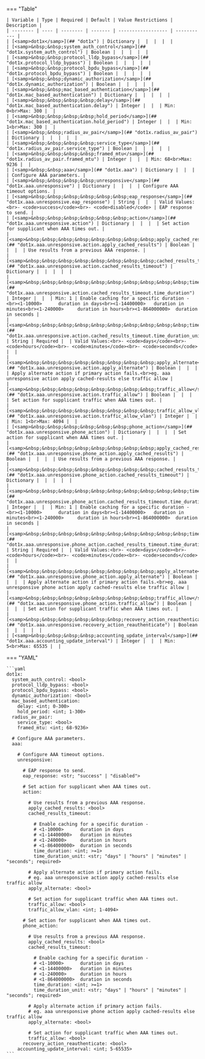 <!--
  ~ Copyright (c) 2024 Arista Networks, Inc.
  ~ Use of this source code is governed by the Apache License 2.0
  ~ that can be found in the LICENSE file.
  -->
=== "Table"

    | Variable | Type | Required | Default | Value Restrictions | Description |
    | -------- | ---- | -------- | ------- | ------------------ | ----------- |
    | [<samp>dot1x</samp>](## "dot1x") | Dictionary |  |  |  |  |
    | [<samp>&nbsp;&nbsp;system_auth_control</samp>](## "dot1x.system_auth_control") | Boolean |  |  |  |  |
    | [<samp>&nbsp;&nbsp;protocol_lldp_bypass</samp>](## "dot1x.protocol_lldp_bypass") | Boolean |  |  |  |  |
    | [<samp>&nbsp;&nbsp;protocol_bpdu_bypass</samp>](## "dot1x.protocol_bpdu_bypass") | Boolean |  |  |  |  |
    | [<samp>&nbsp;&nbsp;dynamic_authorization</samp>](## "dot1x.dynamic_authorization") | Boolean |  |  |  |  |
    | [<samp>&nbsp;&nbsp;mac_based_authentication</samp>](## "dot1x.mac_based_authentication") | Dictionary |  |  |  |  |
    | [<samp>&nbsp;&nbsp;&nbsp;&nbsp;delay</samp>](## "dot1x.mac_based_authentication.delay") | Integer |  |  | Min: 0<br>Max: 300 |  |
    | [<samp>&nbsp;&nbsp;&nbsp;&nbsp;hold_period</samp>](## "dot1x.mac_based_authentication.hold_period") | Integer |  |  | Min: 1<br>Max: 300 |  |
    | [<samp>&nbsp;&nbsp;radius_av_pair</samp>](## "dot1x.radius_av_pair") | Dictionary |  |  |  |  |
    | [<samp>&nbsp;&nbsp;&nbsp;&nbsp;service_type</samp>](## "dot1x.radius_av_pair.service_type") | Boolean |  |  |  |  |
    | [<samp>&nbsp;&nbsp;&nbsp;&nbsp;framed_mtu</samp>](## "dot1x.radius_av_pair.framed_mtu") | Integer |  |  | Min: 68<br>Max: 9236 |  |
    | [<samp>&nbsp;&nbsp;aaa</samp>](## "dot1x.aaa") | Dictionary |  |  |  | Configure AAA parameters. |
    | [<samp>&nbsp;&nbsp;&nbsp;&nbsp;unresponsive</samp>](## "dot1x.aaa.unresponsive") | Dictionary |  |  |  | Configure AAA timeout options. |
    | [<samp>&nbsp;&nbsp;&nbsp;&nbsp;&nbsp;&nbsp;eap_response</samp>](## "dot1x.aaa.unresponsive.eap_response") | String |  |  | Valid Values:<br>- <code>success</code><br>- <code>disabled</code> | EAP response to send. |
    | [<samp>&nbsp;&nbsp;&nbsp;&nbsp;&nbsp;&nbsp;action</samp>](## "dot1x.aaa.unresponsive.action") | Dictionary |  |  |  | Set action for supplicant when AAA times out. |
    | [<samp>&nbsp;&nbsp;&nbsp;&nbsp;&nbsp;&nbsp;&nbsp;&nbsp;apply_cached_results</samp>](## "dot1x.aaa.unresponsive.action.apply_cached_results") | Boolean |  |  |  | Use results from a previous AAA response. |
    | [<samp>&nbsp;&nbsp;&nbsp;&nbsp;&nbsp;&nbsp;&nbsp;&nbsp;cached_results_timeout</samp>](## "dot1x.aaa.unresponsive.action.cached_results_timeout") | Dictionary |  |  |  |  |
    | [<samp>&nbsp;&nbsp;&nbsp;&nbsp;&nbsp;&nbsp;&nbsp;&nbsp;&nbsp;&nbsp;time_duration</samp>](## "dot1x.aaa.unresponsive.action.cached_results_timeout.time_duration") | Integer |  |  | Min: 1 | Enable caching for a specific duration -<br><1-10000>      duration in days<br><1-14400000>   duration in minutes<br><1-240000>     duration in hours<br><1-864000000>  duration in seconds |
    | [<samp>&nbsp;&nbsp;&nbsp;&nbsp;&nbsp;&nbsp;&nbsp;&nbsp;&nbsp;&nbsp;time_duration_unit</samp>](## "dot1x.aaa.unresponsive.action.cached_results_timeout.time_duration_unit") | String | Required |  | Valid Values:<br>- <code>days</code><br>- <code>hours</code><br>- <code>minutes</code><br>- <code>seconds</code> |  |
    | [<samp>&nbsp;&nbsp;&nbsp;&nbsp;&nbsp;&nbsp;&nbsp;&nbsp;apply_alternate</samp>](## "dot1x.aaa.unresponsive.action.apply_alternate") | Boolean |  |  |  | Apply alternate action if primary action fails.<br>eg. aaa unresponsive action apply cached-results else traffic allow |
    | [<samp>&nbsp;&nbsp;&nbsp;&nbsp;&nbsp;&nbsp;&nbsp;&nbsp;traffic_allow</samp>](## "dot1x.aaa.unresponsive.action.traffic_allow") | Boolean |  |  |  | Set action for supplicant traffic when AAA times out. |
    | [<samp>&nbsp;&nbsp;&nbsp;&nbsp;&nbsp;&nbsp;&nbsp;&nbsp;traffic_allow_vlan</samp>](## "dot1x.aaa.unresponsive.action.traffic_allow_vlan") | Integer |  |  | Min: 1<br>Max: 4094 |  |
    | [<samp>&nbsp;&nbsp;&nbsp;&nbsp;&nbsp;&nbsp;phone_action</samp>](## "dot1x.aaa.unresponsive.phone_action") | Dictionary |  |  |  | Set action for supplicant when AAA times out. |
    | [<samp>&nbsp;&nbsp;&nbsp;&nbsp;&nbsp;&nbsp;&nbsp;&nbsp;apply_cached_results</samp>](## "dot1x.aaa.unresponsive.phone_action.apply_cached_results") | Boolean |  |  |  | Use results from a previous AAA response. |
    | [<samp>&nbsp;&nbsp;&nbsp;&nbsp;&nbsp;&nbsp;&nbsp;&nbsp;cached_results_timeout</samp>](## "dot1x.aaa.unresponsive.phone_action.cached_results_timeout") | Dictionary |  |  |  |  |
    | [<samp>&nbsp;&nbsp;&nbsp;&nbsp;&nbsp;&nbsp;&nbsp;&nbsp;&nbsp;&nbsp;time_duration</samp>](## "dot1x.aaa.unresponsive.phone_action.cached_results_timeout.time_duration") | Integer |  |  | Min: 1 | Enable caching for a specific duration -<br><1-10000>      duration in days<br><1-14400000>   duration in minutes<br><1-240000>     duration in hours<br><1-864000000>  duration in seconds |
    | [<samp>&nbsp;&nbsp;&nbsp;&nbsp;&nbsp;&nbsp;&nbsp;&nbsp;&nbsp;&nbsp;time_duration_unit</samp>](## "dot1x.aaa.unresponsive.phone_action.cached_results_timeout.time_duration_unit") | String | Required |  | Valid Values:<br>- <code>days</code><br>- <code>hours</code><br>- <code>minutes</code><br>- <code>seconds</code> |  |
    | [<samp>&nbsp;&nbsp;&nbsp;&nbsp;&nbsp;&nbsp;&nbsp;&nbsp;apply_alternate</samp>](## "dot1x.aaa.unresponsive.phone_action.apply_alternate") | Boolean |  |  |  | Apply alternate action if primary action fails.<br>eg. aaa unresponsive phone action apply cached-results else traffic allow |
    | [<samp>&nbsp;&nbsp;&nbsp;&nbsp;&nbsp;&nbsp;&nbsp;&nbsp;traffic_allow</samp>](## "dot1x.aaa.unresponsive.phone_action.traffic_allow") | Boolean |  |  |  | Set action for supplicant traffic when AAA times out. |
    | [<samp>&nbsp;&nbsp;&nbsp;&nbsp;&nbsp;&nbsp;recovery_action_reauthenticate</samp>](## "dot1x.aaa.unresponsive.recovery_action_reauthenticate") | Boolean |  |  |  |  |
    | [<samp>&nbsp;&nbsp;&nbsp;&nbsp;accounting_update_interval</samp>](## "dot1x.aaa.accounting_update_interval") | Integer |  |  | Min: 5<br>Max: 65535 |  |

=== "YAML"

    ```yaml
    dot1x:
      system_auth_control: <bool>
      protocol_lldp_bypass: <bool>
      protocol_bpdu_bypass: <bool>
      dynamic_authorization: <bool>
      mac_based_authentication:
        delay: <int; 0-300>
        hold_period: <int; 1-300>
      radius_av_pair:
        service_type: <bool>
        framed_mtu: <int; 68-9236>

      # Configure AAA parameters.
      aaa:

        # Configure AAA timeout options.
        unresponsive:

          # EAP response to send.
          eap_response: <str; "success" | "disabled">

          # Set action for supplicant when AAA times out.
          action:

            # Use results from a previous AAA response.
            apply_cached_results: <bool>
            cached_results_timeout:

              # Enable caching for a specific duration -
              # <1-10000>      duration in days
              # <1-14400000>   duration in minutes
              # <1-240000>     duration in hours
              # <1-864000000>  duration in seconds
              time_duration: <int; >=1>
              time_duration_unit: <str; "days" | "hours" | "minutes" | "seconds"; required>

            # Apply alternate action if primary action fails.
            # eg. aaa unresponsive action apply cached-results else traffic allow
            apply_alternate: <bool>

            # Set action for supplicant traffic when AAA times out.
            traffic_allow: <bool>
            traffic_allow_vlan: <int; 1-4094>

          # Set action for supplicant when AAA times out.
          phone_action:

            # Use results from a previous AAA response.
            apply_cached_results: <bool>
            cached_results_timeout:

              # Enable caching for a specific duration -
              # <1-10000>      duration in days
              # <1-14400000>   duration in minutes
              # <1-240000>     duration in hours
              # <1-864000000>  duration in seconds
              time_duration: <int; >=1>
              time_duration_unit: <str; "days" | "hours" | "minutes" | "seconds"; required>

            # Apply alternate action if primary action fails.
            # eg. aaa unresponsive phone action apply cached-results else traffic allow
            apply_alternate: <bool>

            # Set action for supplicant traffic when AAA times out.
            traffic_allow: <bool>
          recovery_action_reauthenticate: <bool>
        accounting_update_interval: <int; 5-65535>
    ```
